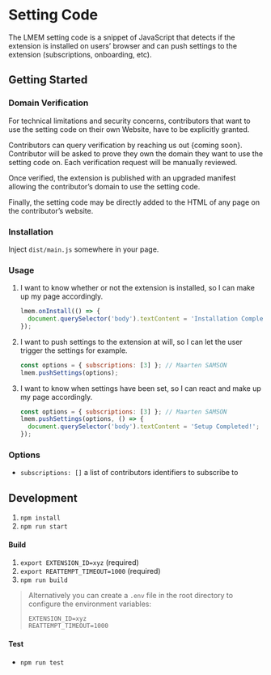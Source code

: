 # Setting Code

The LMEM setting code is a snippet of JavaScript that detects if the extension is installed on users’ browser 
and can push settings to the extension (subscriptions, onboarding, etc).


## Getting Started

### Domain Verification

For technical limitations and security concerns, contributors that want to use the setting code on
their own Website, have to be explicitly granted.

Contributors can query verification by reaching us out {coming soon}. Contributor will be asked
to prove they own the domain they want to use the setting code on. Each verification request
will be manually reviewed.

Once verified, the extension is published with an upgraded manifest allowing the contributor’s domain
to use the setting code.

Finally, the setting code may be directly added to the HTML of any page on the contributor’s website.

### Installation

Inject `dist/main.js` somewhere in your page.

### Usage

1. I want to know whether or not the extension is installed, so I can make up my page accordingly.

    ```javascript
    lmem.onInstall(() => {
      document.querySelector('body').textContent = 'Installation Completed!';
    });
    ```

2. I want to push settings to the extension at will, so I can let the user trigger the settings for example.

    ```javascript
    const options = { subscriptions: [3] }; // Maarten SAMSON
    lmem.pushSettings(options);
    ```

3. I want to know when settings have been set, so I can react and make up my page accordingly.

    ```javascript
    const options = { subscriptions: [3] }; // Maarten SAMSON
    lmem.pushSettings(options, () => {
      document.querySelector('body').textContent = 'Setup Completed!';
    });
    ```


### Options

- `subscriptions: []` a list of contributors identifiers to subscribe to

## Development

1. `npm install`
2. `npm run start`

#### Build

1. `export EXTENSION_ID=xyz` (required)
2. `export REATTEMPT_TIMEOUT=1000` (required)
3. `npm run build`

> Alternatively you can create a `.env` file in the root directory to configure the environment variables:
> ```
> EXTENSION_ID=xyz
> REATTEMPT_TIMEOUT=1000
> ```

#### Test

- `npm run test`
